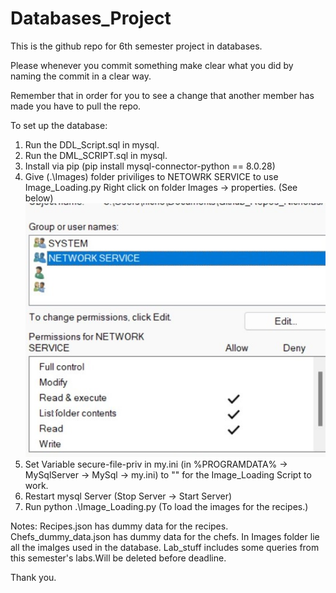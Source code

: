 # Databases_Project

This is the github repo for 6th semester project in databases.

Please whenever you commit something make clear what you did by naming the commit in a clear way.

Remember that in order for you to see a change that another member has made you
have to pull the repo.

To set up the database:
1) Run the DDL_Script.sql in mysql.
2) Run the DML_SCRIPT.sql in mysql.
3) Install via pip (pip install mysql-connector-python == 8.0.28)
4) Give (.\Images) folder priviliges to NETOWRK SERVICE to use Image_Loading.py
Right click on folder Images -> properties.
(See below)
![Add network service to folder Security menu in Windows.](NETWORKSERVICE.jpg)
5) Set Variable secure-file-priv in my.ini (in %PROGRAMDATA% -> MySqlServer -> MySql<Version> -> my.ini) to "" for the Image_Loading Script to work.
6) Restart mysql Server (Stop Server -> Start Server)
7) Run python .\Image_Loading.py (To load the images for the recipes.)

Notes:
Recipes.json has dummy data for the recipes.
Chefs_dummy_data.json has dummy data for the chefs.
In Images folder lie all the imaIges used in the database.
Lab_stuff includes some queries from this semester's labs.Will be deleted before deadline.


Thank you.
